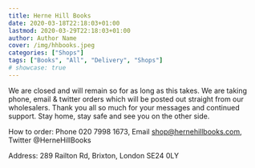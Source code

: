 ```yaml
---
title: Herne Hill Books
date: 2020-03-18T22:18:03+01:00
lastmod: 2020-03-29T22:18:03+01:00
author: Author Name
cover: /img/hhbooks.jpeg
categories: ["Shops"]
tags: ["Books", "All", "Delivery", "Shops"]
# showcase: true
---
```

We are closed and will remain so for as long as this takes. We are taking phone, email & twitter orders which will be posted out straight from our wholesalers. Thank you all so much for your messages and continued support. Stay home, stay safe and see you on the other side.

How to order: Phone 020 7998 1673, Email shop@hernehillbooks.com, Twitter @HerneHillBooks	

Address: 289 Railton Rd, Brixton, London SE24 0LY			
